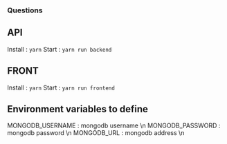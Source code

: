 ### Questions

## API

Install : `yarn`
Start : `yarn run backend`

## FRONT

Install : `yarn`
Start : `yarn run frontend`

## Environment variables to define

MONGODB_USERNAME : mongodb username \n
MONGODB_PASSWORD : mongodb password \n
MONGODB_URL : mongodb address \n
